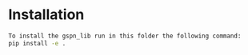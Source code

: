 # Installation

```bash
To install the gspn_lib run in this folder the following command:
pip install -e .
```
